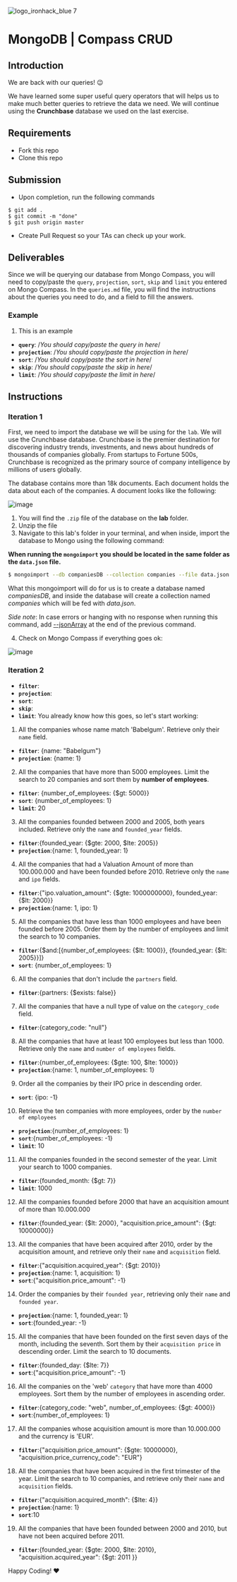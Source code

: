 ![logo_ironhack_blue 7](https://user-images.githubusercontent.com/23629340/40541063-a07a0a8a-601a-11e8-91b5-2f13e4e6b441.png)

# MongoDB | Compass CRUD

## Introduction

We are back with our queries! :wink:

We have learned some super useful query operators that will helps us to make much better queries to retrieve the data we need. We will continue using the **Crunchbase** database we used on the last exercise.

## Requirements

- Fork this repo
- Clone this repo

## Submission

- Upon completion, run the following commands

```
$ git add .
$ git commit -m "done"
$ git push origin master
```

- Create Pull Request so your TAs can check up your work.

## Deliverables

Since we will be querying our database from Mongo Compass, you will need to copy/paste the `query`, `projection`, `sort`, `skip` and `limit` you entered on Mongo Compass. In the `queries.md` file, you will find the instructions about the queries you need to do, and a field to fill the answers.

### Example

1. This is an example

- **`query`**: /_You should copy/paste the query in here_/
- **`projection`**: /_You should copy/paste the projection in here_/
- **`sort`**: /_You should copy/paste the sort in here_/
- **`skip`**: /_You should copy/paste the skip in here_/
- **`limit`**: /_You should copy/paste the limit in here_/

## Instructions

### Iteration 1

First, we need to import the database we will be using for the `lab`. We will use the Crunchbase database. Crunchbase is the premier destination for discovering industry trends, investments, and news about hundreds of thousands of companies globally. From startups to Fortune 500s, Crunchbase is recognized as the primary source of company intelligence by millions of users globally.

The database contains more than 18k documents. Each document holds the data about each of the companies. A document looks like the following:

![image](https://user-images.githubusercontent.com/23629340/36494916-d6db1770-1733-11e8-903e-5119b3c1b688.png)

1. You will find the `.zip` file of the database on the **lab** folder.
2. Unzip the file
3. Navigate to this lab's folder in your terminal, and when inside, import the database to Mongo using the following command:

**When running the `mongoimport` you should be located in the same folder as the `data.json` file.**

```bash
$ mongoimport --db companiesDB --collection companies --file data.json
```

What this mongoimport will do for us is to create a database named _companiesDB_, and inside the database will create a collection named _companies_ which will be fed with _data.json_.

_Side note_: In case errors or hanging with no response when running this command, add [--jsonArray](https://docs.mongodb.com/manual/reference/program/mongoimport/#cmdoption-mongoimport-jsonarray) at the end of the previous command.

4. Check on Mongo Compass if everything goes ok:

![image](https://user-images.githubusercontent.com/23629340/36534191-1f1bc5ec-17c6-11e8-9463-4945679b98c0.png)

### Iteration 2
- **`filter`**:
- **`projection`**:
- **`sort`**:
- **`skip`**:
- **`limit`**: 
You already know how this goes, so let's start working:

1. All the companies whose name match 'Babelgum'. Retrieve only their `name` field.
- **`filter`**: {name: "Babelgum"}
- **`projection`**: {name: 1}
2. All the companies that have more than 5000 employees. Limit the search to 20 companies and sort them by **number of employees**.
- **`filter`**: {number_of_employees: {$gt: 5000}}
- **`sort`**: {number_of_employees: 1}
- **`limit`**: 20
3. All the companies founded between 2000 and 2005, both years included. Retrieve only the `name` and `founded_year` fields.
- **`filter`**:{founded_year: {$gte: 2000, $lte: 2005}}
- **`projection`**:{name: 1, founded_year: 1}
4. All the companies that had a Valuation Amount of more than 100.000.000 and have been founded before 2010. Retrieve only the `name` and `ipo` fields.
- **`filter`**:{"ipo.valuation_amount": {$gte: 1000000000}, founded_year: {$lt: 2000}}
- **`projection`**:{name: 1, ipo: 1}
5. All the companies that have less than 1000 employees and have been founded before 2005. Order them by the number of employees and limit the search to 10 companies.
- **`filter`**:{$and:[{number_of_employees: {$lt: 1000}}, {founded_year: {$lt: 2005}}]}
- **`sort`**: {number_of_employees: 1}
6. All the companies that don't include the `partners` field.
- **`filter`**:{partners: {$exists: false}}
7. All the companies that have a null type of value on the `category_code` field.
- **`filter`**:{category_code: "null"}
8. All the companies that have at least 100 employees but less than 1000. Retrieve only the `name` and `number of employees` fields.
- **`filter`**:{number_of_employees: {$gte: 100, $lte: 1000}}
- **`projection`**:{name: 1, number_of_employees: 1}
9. Order all the companies by their IPO price in descending order.
- **`sort`**: {ipo: -1}
10. Retrieve the ten companies with more employees, order by the `number of employees`
- **`projection`**:{number_of_employees: 1}
- **`sort`**:{number_of_employees: -1}
- **`limit`**: 10
11. All the companies founded in the second semester of the year. Limit your search to 1000 companies.
- **`filter`**:{founded_month: {$gt: 7}}
- **`limit`**: 1000
12. All the companies founded before 2000 that have an acquisition amount of more than 10.000.000
- **`filter`**:{founded_year: {$lt: 2000}, "acquisition.price_amount": {$gt: 10000000}}
13. All the companies that have been acquired after 2010, order by the acquisition amount, and retrieve only their `name` and `acquisition` field.
- **`filter`**:{"acquisition.acquired_year": {$gt: 2010}}
- **`projection`**:{name: 1, acquisition: 1}
- **`sort`**:{"acquisition.price_amount": -1}
14. Order the companies by their `founded year`, retrieving only their `name` and `founded year`.
- **`projection`**:{name: 1, founded_year: 1}
- **`sort`**:{founded_year: -1}
15. All the companies that have been founded on the first seven days of the month, including the seventh. Sort them by their `acquisition price` in descending order. Limit the search to 10 documents.
- **`filter`**:{founded_day: {$lte: 7}}
- **`sort`**:{"acquisition.price_amount": -1}
16. All the companies on the 'web' `category` that have more than 4000 employees. Sort them by the number of employees in ascending order.
- **`filter`**:{category_code: "web", number_of_employees: {$gt: 4000}}
- **`sort`**:{number_of_employees: 1}
17. All the companies whose acquisition amount is more than 10.000.000 and the currency is 'EUR'.
- **`filter`**:{"acquisition.price_amount": {$gte: 10000000}, "acquisition.price_currency_code": "EUR"}
18. All the companies that have been acquired in the first trimester of the year. Limit the search to 10 companies, and retrieve only their `name` and `acquisition` fields.
- **`filter`**:{"acquisition.acquired_month": {$lte: 4}}
- **`projection`**:{name: 1}
- **`sort`**:10
19. All the companies that have been founded between 2000 and 2010, but have not been acquired before 2011.
- **`filter`**:{founded_year: {$gte: 2000, $lte: 2010}, "acquisition.acquired_year": {$gt: 2011 }}

Happy Coding! :heart:
